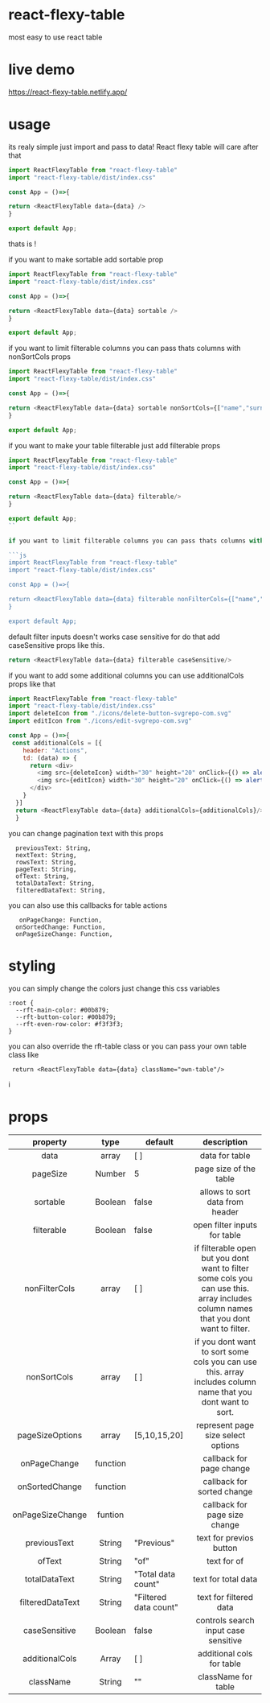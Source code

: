 # react-flexy-table
most easy to use react table

# live demo

https://react-flexy-table.netlify.app/

# usage
its realy simple just import and pass to data! React flexy table will care after that

```js
import ReactFlexyTable from "react-flexy-table"
import "react-flexy-table/dist/index.css"

const App = ()=>{

return <ReactFlexyTable data={data} />
}

export default App;
```

thats is !

if you want to make sortable add sortable prop

```js
import ReactFlexyTable from "react-flexy-table"
import "react-flexy-table/dist/index.css"

const App = ()=>{

return <ReactFlexyTable data={data} sortable />
}

export default App;
```

if you want to limit filterable columns you can pass thats columns with nonSortCols props

```js
import ReactFlexyTable from "react-flexy-table"
import "react-flexy-table/dist/index.css"

const App = ()=>{

return <ReactFlexyTable data={data} sortable nonSortCols={["name","surname"]} />
}

export default App;
```


if you want to make your table filterable just add filterable props


```js
import ReactFlexyTable from "react-flexy-table"
import "react-flexy-table/dist/index.css"

const App = ()=>{

return <ReactFlexyTable data={data} filterable/>
}

export default App;
``

if you want to limit filterable columns you can pass thats columns with nonFilterCols props

```js
import ReactFlexyTable from "react-flexy-table"
import "react-flexy-table/dist/index.css"

const App = ()=>{

return <ReactFlexyTable data={data} filterable nonFilterCols={["name","surname"]]/>
}

export default App;
```
default filter inputs doesn't works case sensitive for do that add caseSensitive props like this.

```js
return <ReactFlexyTable data={data} filterable caseSensitive/>
```

if you want to add some additional columns you can use additionalCols props like that

```js
import ReactFlexyTable from "react-flexy-table"
import "react-flexy-table/dist/index.css"
import deleteIcon from "./icons/delete-button-svgrepo-com.svg"
import editIcon from "./icons/edit-svgrepo-com.svg"

const App = ()=>{
 const additionalCols = [{
    header: "Actions",
    td: (data) => {
      return <div>
        <img src={deleteIcon} width="30" height="20" onClick={() => alert("this is delete for id " + data.id)} /> // delete icom
        <img src={editIcon} width="30" height="20" onClick={() => alert("this is edit for id " + data.id)} /> // edit icon
      </div>
    }
  }]
  return <ReactFlexyTable data={data} additionalCols={additionalCols}/>
  }
```

you can change pagination text with this props
```
  previousText: String,
  nextText: String,
  rowsText: String,
  pageText: String,
  ofText: String,
  totalDataText: String,
  filteredDataText: String,
```

you can also use this callbacks for table actions

```
   onPageChange: Function,
  onSortedChange: Function,
  onPageSizeChange: Function,
```

# styling

you can simply change the colors just change this css variables

```
:root {
  --rft-main-color: #00b879;
  --rft-button-color: #00b879;
  --rft-even-row-color: #f3f3f3;
}
```

you can also override the rft-table class or you can pass your own table class like

```
 return <ReactFlexyTable data={data} className="own-table"/>
```
i
# props


|     property     |   type   | default               |                                                              description                                                              |
|:----------------:|:--------:|-----------------------|:-------------------------------------------------------------------------------------------------------------------------------------:|
| data             | array    | [ ]                   | data for table                                                                                                                        |
| pageSize         | Number   | 5                     | page size of the table                                                                                                                |
| sortable         | Boolean  | false                 | allows to sort data from header                                                                                                       |
| filterable       | Boolean  | false                 | open filter inputs for table                                                                                                          |
| nonFilterCols    | array    | [ ]                   | if filterable open but you dont want to filter some cols you can use this.  array includes column names that you dont want to filter. |
| nonSortCols      | array    | [ ]                   | if you dont want to sort some cols you can use this. array includes column name that you dont want to sort.                           |
| pageSizeOptions  | array    | [5,10,15,20]          | represent page size select options                                                                                                    |
| onPageChange     | function |                       | callback for page change                                                                                                              |
| onSortedChange   | function |                       | callback for sorted change                                                                                                            |
| onPageSizeChange | funtion  |                       | callback for page size change                                                                                                         |
| previousText     | String   | "Previous"            | text for previos button                                                                                                               |
| ofText           | String   | "of"                  | text for of                                                                                                                           |
| totalDataText    | String   | "Total data count"    | text for total data                                                                                                                   |
| filteredDataText | String   | "Filtered data count" | text for filtered data                                                                                                                |
| caseSensitive    | Boolean  | false                 | controls search input case sensitive                                                                                                  |
| additionalCols   | Array    | [ ]                   | additional cols for table                                                                                                             |
| className        | String   | ""                    | className for table        

